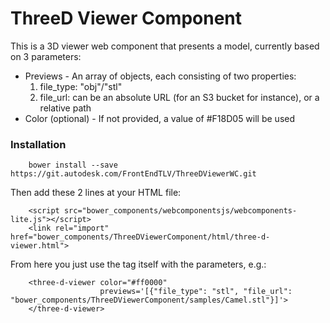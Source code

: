 
ThreeD Viewer Component
=====================

This is a 3D viewer web component that presents a model, currently based on 3 parameters:

* Previews - An array of objects, each consisting of two properties:
 	1. file_type: "obj"/"stl"
 	2. file_url: can be an absolute URL (for an S3 bucket for instance), or a relative path
* Color (optional) - If not provided, a value of #F18D05 will be used

### Installation

		bower install --save https://git.autodesk.com/FrontEndTLV/ThreeDViewerWC.git

Then add these 2 lines at your HTML file:

        <script src="bower_components/webcomponentsjs/webcomponents-lite.js"></script>
        <link rel="import" href="bower_components/ThreeDViewerComponent/html/three-d-viewer.html">

From here you just use the tag itself with the parameters, e.g.:

        <three-d-viewer color="#ff0000" 
                        previews='[{"file_type": "stl", "file_url": "bower_components/ThreeDViewerComponent/samples/Camel.stl"}]'>
        </three-d-viewer>
